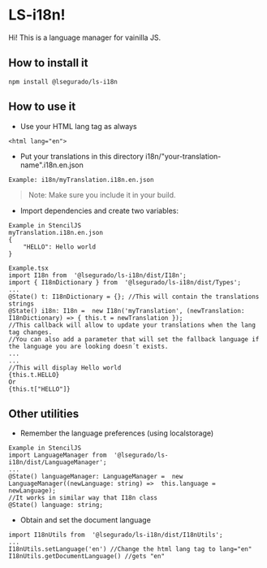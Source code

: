 # LS-i18n!
Hi! This is a language manager for vainilla JS.


## How to install it
```
npm install @lsegurado/ls-i18n
```

## How to use it
- Use your HTML lang tag as always
```
<html lang="en">
```
- Put your translations in this directory i18n/"your-translation-name".i18n.en.json
```
Example: i18n/myTranslation.i18n.en.json
```
> Note: Make sure you include it in your build.

- Import dependencies and create two variables:
```
Example in StencilJS
myTranslation.i18n.en.json
{
	"HELLO": Hello world
}

Example.tsx
import I18n from  '@lsegurado/ls-i18n/dist/I18n';
import { I18nDictionary } from  '@lsegurado/ls-i18n/dist/Types';
...
@State() t: I18nDictionary = {}; //This will contain the translations strings
@State() i18n: I18n =  new I18n('myTranslation', (newTranslation: I18nDictionary) => { this.t = newTranslation }); 
//This callback will allow to update your translations when the lang tag changes.
//You can also add a parameter that will set the fallback language if the language you are looking doesn´t exists.
...
...
//This will display Hello world
{this.t.HELLO}
Or
{this.t["HELLO"]}
```

## Other utilities
- Remember the language preferences (using localstorage)
```
Example in StencilJS
import LanguageManager from  '@lsegurado/ls-i18n/dist/LanguageManager';
...
@State() languageManager: LanguageManager =  new LanguageManager((newLanguage: string) =>  this.language = newLanguage);
//It works in similar way that I18n class
@State() language: string;
```
- Obtain and set the document language
```
import I18nUtils from  '@lsegurado/ls-i18n/dist/I18nUtils';
...
I18nUtils.setLanguage('en') //Change the html lang tag to lang="en"
I18nUtils.getDocumentLanguage() //gets "en"
```


